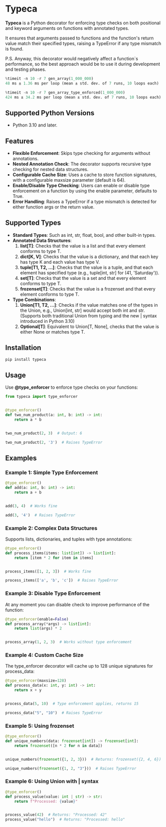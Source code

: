 # Typeca

**Typeca** is a Python decorator for enforcing type checks on both positional and keyword arguments
on functions with annotated types.

It ensures that arguments passed to functions and the function's return value match their specified types,
raising a TypeError if any type mismatch is found.

P.S. Anyway, this decorator would negatively affect a function`s performance, so the best approach would be to use it
during development and testing phases.

```python
%timeit -n 10 -r 7 gen_array(1_000_000)
48 ms ± 1.36 ms per loop (mean ± std. dev. of 7 runs, 10 loops each)

%timeit -n 10 -r 7 gen_array_type_enforced(1_000_000)
424 ms ± 34.2 ms per loop (mean ± std. dev. of 7 runs, 10 loops each)
```

## Supported Python Versions

* Python 3.10 and later.

## Features

* **Flexible Enforcement**: Skips type checking for arguments without annotations.
* **Nested Annotation Check**: The decorator supports recursive type checking for nested data structures.
* **Configurable Cache Size**: Uses a cache to store function signatures, with a configurable maxsize parameter (default
  is 64).
* **Enable/Disable Type Checking**: Users can enable or disable type enforcement on a function by using the enable
  parameter, defaults to True.
* **Error Handling**: Raises a TypeError if a type mismatch is detected for either function args or the return value.

## Supported Types

* **Standard Types**: Such as int, str, float, bool, and other built-in types.
* **Annotated Data Structures**:
    1. **list[T]**: Checks that the value is a list and that every element conforms to type T.
    2. **dict[K, V]**: Checks that the value is a dictionary, and that each key has type K and each value has type V.
    3. **tuple[T1, T2, ...]**: Checks that the value is a tuple, and that each element has specified type (e.g.,
       tuple[int, str] for (41, 'Saturday')).
    4. **set[T]**: Checks that the value is a set and that every element conforms to type T.
    5. **frozenset[T]**: Checks that the value is a frozenset and that every element conforms to type T.
* **Type Combinations**:
    1. **Union[T1, T2, ...]**: Checks if the value matches one of the types in the Union, e.g., Union[int, str] would
       accept both int and str. (Supports both traditional Union from typing and the new | syntax introduced in Python
       3.10)
    2. **Optional[T]**: Equivalent to Union[T, None], checks that the value is either None or matches type T.

## Installation

```bash
pip install typeca
```

## Usage

Use **@type_enforcer** to enforce type checks on your functions:

```python
from typeca import type_enforcer


@type_enforcer()
def two_num_product(a: int, b: int) -> int:
    return a * b


two_num_product(2, 3)  # Output: 6

two_num_product(2, '3')  # Raises TypeError
```

## Examples

### Example 1: Simple Type Enforcement

```python
@type_enforcer()
def add(a: int, b: int) -> int:
    return a + b


add(3, 4)  # Works fine

add(3, '4')  # Raises TypeError
```

### Example 2: Complex Data Structures

Supports lists, dictionaries, and tuples with type annotations:

```python
@type_enforcer()
def process_items(items: list[int]) -> list[int]:
    return [item * 2 for item in items]


process_items([1, 2, 3])  # Works fine

process_items(['a', 'b', 'c'])  # Raises TypeError
```

### Example 3: Disable Type Enforcement

At any moment you can disable check to improve performance of the function:

```python
@type_enforcer(enable=False)
def process_array(*args) -> list[int]:
    return list(args) * 2


process_array(1, 2, 3)  # Works without type enforcement
```

### Example 4: Custom Cache Size

The type_enforcer decorator will cache up to 128 unique signatures for process_data:

```python
@type_enforcer(maxsize=128)
def process_data(x: int, y: int) -> int:
    return x + y


process_data(5, 10)  # Type enforcement applies, returns 15

process_data("5", "10")  # Raises TypeError
```

### Example 5: Using frozenset

```python
@type_enforcer()
def unique_numbers(data: frozenset[int]) -> frozenset[int]:
    return frozenset([n * 2 for n in data])


unique_numbers(frozenset({1, 2, 3}))  # Returns: frozenset({2, 4, 6})

unique_numbers(frozenset({1, 2, "3"}))  # Raises TypeError
```

### Example 6: Using Union with | syntax

```python
@type_enforcer()
def process_value(value: int | str) -> str:
    return f"Processed: {value}"


process_value(42)  # Returns: "Processed: 42"
process_value("hello")  # Returns: "Processed: hello"
```